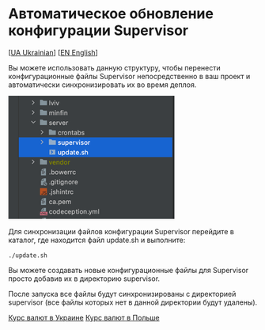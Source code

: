 Автоматическое обновление конфигурации Supervisor
=============================================
[[UA Ukrainian](README.ua.md)] [[EN English](../README.md)]

Вы можете использовать данную структуру, чтобы перенести конфигурационные файлы Supervisor непосредственно в ваш проект и автоматически синхронизировать их во время деплоя.

![пример](./img.png)

Для синхронизации файлов конфигурации Supervisor перейдите в каталог, где находится файл update.sh и выполните: 
````shell
./update.sh
````

Вы можете создавать новые конфигурационные файлы для Supervisor просто добавив их в директорию supervisor.

После запуска все файлы будут синхронизированы с директорией supervisor (все файлы которых нет в данной директории будут удалены).

[Курс валют в Украине](https://rate.in.ua) [Курс валют в Польше](https://minfin.pl)